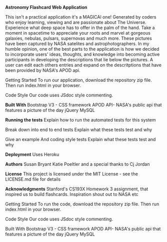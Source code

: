 **Astronomy Flashcard Web Application**

This isn't a practical application it's a  MAGICAl one!
Generated by coders who enjoy learning, viewing and are passionate about The Universe.  Experience what deep space has to offer in the palm of the hand. Take a moment in spacetime to appreciate your roots and marvel at gorgeous galaxies, nebulas, pulsars, supernovas and much more. These pictures have been captured by NASA satelites and astrophotographers. 
In my humble opinion, one of the best parts to the application is how we decided to incorporate users' ideas, thoughts, and knowledge into becoming active participants in developing the descriptions that lie below the pictures. A user can edit each others entries and expand on the descritptions that have been provided by NASA's APOD api. 

Getting Started
To run our application, download the repository zip file. Then run index.html in your browser.

Code Style
Our code uses JSdoc style commenting.


**Built With**
Bootstrap V3 - CSS framework
APOD API- NASA's public api that features a picture of the day
jQuery
MySQL


**Running the tests**
Explain how to run the automated tests for this system

Break down into end to end tests
Explain what these tests test and why

Give an example
And coding style tests
Explain what these tests test and why


**Deployment**
Uses Heroku


**Authors**
Susan Bryant
Katie Poeltler
and a special thanks to Cj Jordan

**License**
This project is licensed under the MIT License - see the LICENSE.md file for details

**Acknowledgments**
Stanford's CS193X Homework 3 assignment, that inspired us to build flashcards. 
Inspiration shout out to NASA
etc


























Getting Started
To run the code, download the repository zip file. Then run index.html in your browser.

Code Style
Our code uses JSdoc style commenting.


Built With
Bootstrap V3 - CSS framework
APOD API- NASA's public api that features a picture of the day
jQuery
MySQL
